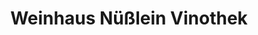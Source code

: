 ---
title: "Weinhaus Nüßlein Vinothek"
url: /zeil-am-main/weinhaus-nuesslein-vinothek/
shop: Spirituosen
---